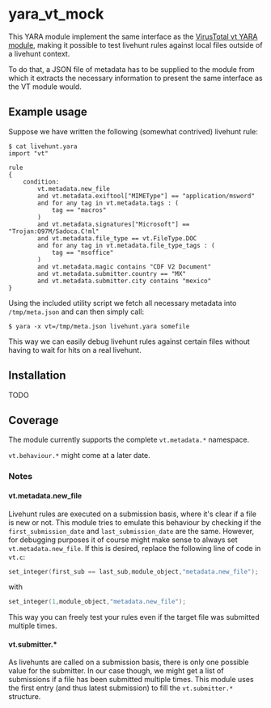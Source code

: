 # yara\_vt\_mock

This YARA module implement the same interface as the [VirusTotal vt YARA module](https://support.virustotal.com/hc/en-us/articles/360007088057-Writing-YARA-rules-for-Livehunt), making it possible to test livehunt rules against local files outside of a livehunt context.

To do that, a JSON file of metadata has to be supplied to the module from which it extracts the necessary information to present the same interface as the VT module would.

## Example usage

Suppose we have written the following (somewhat contrived) livehunt rule:

```
$ cat livehunt.yara
import "vt"

rule 
{
    condition:
        vt.metadata.new_file
        and vt.metadata.exiftool["MIMEType"] == "application/msword"
        and for any tag in vt.metadata.tags : (
            tag == "macros"
        )
        and vt.metadata.signatures["Microsoft"] == "Trojan:O97M/Sadoca.C!ml"
        and vt.metadata.file_type == vt.FileType.DOC
        and for any tag in vt.metadata.file_type_tags : (
            tag == "msoffice"
        )
        and vt.metadata.magic contains "CDF V2 Document"
        and vt.metadata.submitter.country == "MX"
        and vt.metadata.submitter.city contains "mexico"
}
```

Using the included utility script we fetch all necessary metadata into `/tmp/meta.json` and can then simply call:

```
$ yara -x vt=/tmp/meta.json livehunt.yara somefile
```

This way we can easily debug livehunt rules against certain files without having to wait for hits on a real livehunt.

## Installation

TODO

## Coverage

The module currently supports the complete `vt.metadata.*` namespace.

`vt.behaviour.*` might come at a later date.

### Notes

#### vt.metadata.new\_file

Livehunt rules are executed on a submission basis, where it's clear if a file is new or not. This module tries to emulate this behaviour by checking if the `first_submission_date` and `last_submission_date` are the same. However, for debugging purposes it of course might make sense to always set `vt.metadata.new_file`. If this is desired, replace the following line of code in `vt.c`:

```c
set_integer(first_sub == last_sub,module_object,"metadata.new_file");
```

with

```c
set_integer(1,module_object,"metadata.new_file");
```

This way you can freely test your rules even if the target file was submitted multiple times.

#### vt.submitter.*

As livehunts are called on a submission basis, there is only one possible value for the submitter. In our case though, we might get a list of submissions if a file has been submitted multiple times. This module uses the first entry (and thus latest submission) to fill the `vt.submitter.*` structure.
